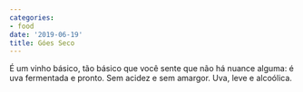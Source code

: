 ```yaml
---
categories:
- food
date: '2019-06-19'
title: Góes Seco
---
```


É um vinho básico, tão básico que você sente que não há nuance alguma: é uva fermentada e pronto. Sem acidez e sem amargor. Uva, leve e alcoólica.